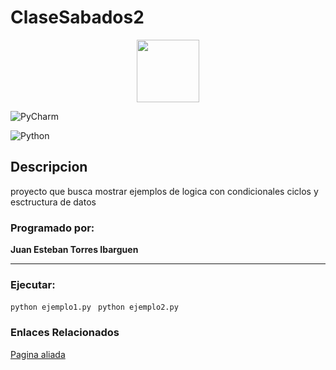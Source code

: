 # ClaseSabados2
<p align="center">
  <img width="100" height="100" src="https://ih1.redbubble.net/image.447514985.4915/st,small,507x507-pad,600x600,f8f8f8.u1.jpg">
 </P>  
 
 
![PyCharm](https://img.shields.io/badge/pycharm-143?style=for-the-badge&logo=pycharm&logoColor=black&color=black&labelColor=green)

![Python](https://img.shields.io/badge/python-3670A0?style=for-the-badge&logo=python&logoColor=ffdd54)
## Descripcion
proyecto que busca mostrar ejemplos de logica con condicionales ciclos y esctructura de datos

### Programado por:
**Juan Esteban Torres Ibarguen**
***
### Ejecutar: 
`python ejemplo1.py ` 
`python ejemplo2.py`


### Enlaces Relacionados
[Pagina aliada](https://www.google.com)
